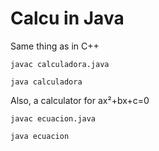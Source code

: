 # Calcu in Java
Same thing as in C++

`javac calculadora.java`

`java calculadora`

Also, a calculator for ax²+bx+c=0

`javac ecuacion.java`

`java ecuacion`

